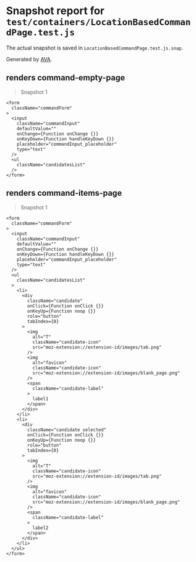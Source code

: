 # Snapshot report for `test/containers/LocationBasedCommandPage.test.js`

The actual snapshot is saved in `LocationBasedCommandPage.test.js.snap`.

Generated by [AVA](https://ava.li).

## renders command-empty-page

> Snapshot 1

    <form
      className="commandForm"
    >
      <input
        className="commandInput"
        defaultValue=""
        onChange={Function onChange {}}
        onKeyDown={Function handleKeyDown {}}
        placeholder="commandInput_placeholder"
        type="text"
      />
      <ul
        className="candidatesList"
      />
    </form>

## renders command-items-page

> Snapshot 1

    <form
      className="commandForm"
    >
      <input
        className="commandInput"
        defaultValue=""
        onChange={Function onChange {}}
        onKeyDown={Function handleKeyDown {}}
        placeholder="commandInput_placeholder"
        type="text"
      />
      <ul
        className="candidatesList"
      >
        <li>
          <div
            className="candidate"
            onClick={Function onClick {}}
            onKeyUp={Function noop {}}
            role="button"
            tabIndex={0}
          >
            <img
              alt="T"
              className="candidate-icon"
              src="moz-extension://extension-id/images/tab.png"
            />
            <img
              alt="favicon"
              className="candidate-icon"
              src="moz-extension://extension-id/images/blank_page.png"
            />
            <span
              className="candidate-label"
            >
              label1
            </span>
          </div>
        </li>
        <li>
          <div
            className="candidate selected"
            onClick={Function onClick {}}
            onKeyUp={Function noop {}}
            role="button"
            tabIndex={0}
          >
            <img
              alt="T"
              className="candidate-icon"
              src="moz-extension://extension-id/images/tab.png"
            />
            <img
              alt="favicon"
              className="candidate-icon"
              src="moz-extension://extension-id/images/blank_page.png"
            />
            <span
              className="candidate-label"
            >
              label2
            </span>
          </div>
        </li>
      </ul>
    </form>
